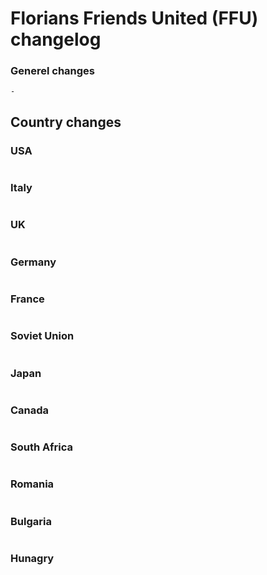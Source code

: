 # Florians Friends United (FFU) changelog

### Generel changes
```
-
```
## Country changes

### USA
```

```
### Italy
```

```
### UK
```

```
### Germany
```

```
### France
```

```
### Soviet Union
```

```
### Japan
```

```
### Canada
```

```
### South Africa
```

```
### Romania
```

```
### Bulgaria
```

```
### Hunagry
```

```

